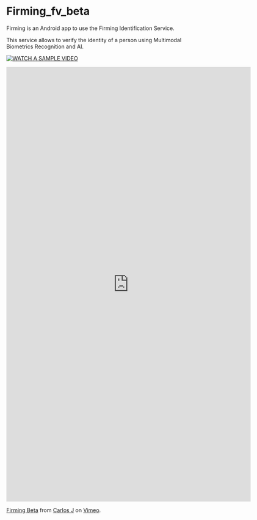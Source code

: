 # Firming_fv_beta

Firming is an Android app to use the Firming Identification Service.  

This service allows to verify the identity of a person using Multimodal Biometrics Recognition and AI.

[![WATCH A SAMPLE VIDEO](https://imgur.com/QnQpbX4)](https://vimeo.com/301522382)

<iframe src="https://player.vimeo.com/video/301522382" width="640" height="1138" frameborder="0" webkitallowfullscreen mozallowfullscreen allowfullscreen></iframe>
<p><a href="https://vimeo.com/301522382">Firming Beta</a> from <a href="https://vimeo.com/user91888504">Carlos J</a> on <a href="https://vimeo.com">Vimeo</a>.</p>
